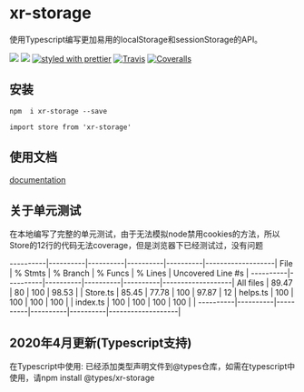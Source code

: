 # xr-storage

使用Typescript编写更加易用的localStorage和sessionStorage的API。


[![](https://img.shields.io/npm/v/xr-storage.svg)](https://www.npmjs.com/package/xr-storage) 
[![](https://img.shields.io/npm/types/xr-storage.svg)](https://www.typescriptlang.org) 
[![styled with prettier](https://img.shields.io/badge/styled_with-prettier-ff69b4.svg)](https://github.com/prettier/prettier)
[![Travis](https://img.shields.io/travis/alexjoverm/typescript-library-starter.svg)](https://travis-ci.org/alexjoverm/typescript-library-starter)
[![Coveralls](https://img.shields.io/coveralls/alexjoverm/typescript-library-starter.svg)](https://coveralls.io/github/alexjoverm/typescript-library-starter)


## 安装

 `npm  i xr-storage --save`
 
 `import store from 'xr-storage'`
## 使用文档


[documentation](https://way-jm.github.io/xr-storage/start/start.html)

## 关于单元测试


在本地编写了完整的单元测试，由于无法模拟node禁用cookies的方法，所以Store的12行的代码无法coverage，但是浏览器下已经测试过，没有问题  



----------|----------|----------|----------|----------|-------------------|
File      |  % Stmts | % Branch |  % Funcs |  % Lines | Uncovered Line #s |
----------|----------|----------|----------|----------|-------------------|
All files |    89.47 |       80 |      100 |    98.53 |                   |
 Store.ts |    85.45 |    77.78 |      100 |    97.87 |                12 |
 helps.ts |      100 |      100 |      100 |      100 |                   |
 index.ts |      100 |      100 |      100 |      100 |                   |
----------|----------|----------|----------|----------|-------------------|


## 2020年4月更新(Typescript支持)
在Typescript中使用:
已经添加类型声明文件到@types仓库，如需在typescript中使用，请npm install @types/xr-storage

